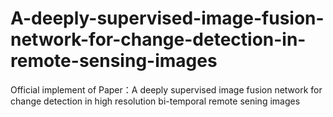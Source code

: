 # A-deeply-supervised-image-fusion-network-for-change-detection-in-remote-sensing-images
Official implement of Paper：A deeply supervised image fusion network for change detection in high resolution bi-temporal remote sening  images
